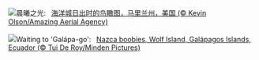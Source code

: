 ![](https://www.bing.com/th?id=OHR.OceanCityMD_ZH-CN1876928284_UHD.jpg&w=1000)晨曦之光:&nbsp;&ensp;[海洋城日出时的鸟瞰图，马里兰州，美国 (© Kevin Olson/Amazing Aerial Agency)](https://www.bing.com/th?id=OHR.OceanCityMD_ZH-CN1876928284_UHD.jpg)
<br><br/>
![](https://www.bing.com/th?id=OHR.NazcaBooby_EN-US0971401791_UHD.jpg&w=1000)Waiting to 'Galápa-go':&nbsp;&ensp;[Nazca boobies, Wolf Island, Galápagos Islands, Ecuador (© Tui De Roy/Minden Pictures)](https://www.bing.com/th?id=OHR.NazcaBooby_EN-US0971401791_UHD.jpg)
<br><br/>
